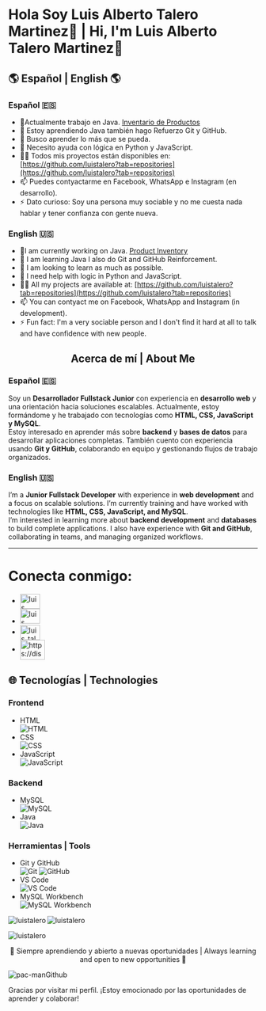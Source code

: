 # Hola Soy Luis Alberto Talero Martinez👋 | Hi, I'm Luis Alberto Talero Martinez👋
<!--
<h3 align="center">👨‍💻 Estudiante de programación y apasionado por el desarrollo de software. Siempre aprendiendo nuevas tecnologías. ¡Mira mis proyectos y colabora! 👇</h3>
-->
## 🌎 Español | English 🌎

### Español 🇪🇸

- 🔭Actualmente trabajo en Java. [Inventario de Productos](https://github.com/luistalero/Inventario_Productos)
- 🌱 Estoy aprendiendo Java también hago Refuerzo Git y GitHub.
- 👯 Busco aprender lo más que se pueda. 
- 🤔 Necesito ayuda con lógica en Python y JavaScript. 
- 👨‍💻 Todos mis proyectos están disponibles en: [https://github.com/luistalero?tab=repositories](https://github.com/luistalero?tab=repositories)
- 📫 Puedes contyactarme en Facebook, WhatsApp e Instagram (en desarrollo).
- ⚡ Dato curioso: Soy una persona muy sociable y no me cuesta nada hablar y tener confianza con gente nueva.
### English 🇺🇸
- 🔭I am currently working on Java. [Product Inventory](https://github.com/luistalero/Inventario_Productos)
- 🌱 I am learning Java I also do Git and GitHub Reinforcement.
- 👯 I am looking to learn as much as possible. 
- 🤔 I need help with logic in Python and JavaScript. 
- 👨‍💻 All my projects are available at: [https://github.com/luistalero?tab=repositories](https://github.com/luistalero?tab=repositories)
- 📫 You can contyact me on Facebook, WhatsApp and Instagram (in development).
- ⚡ Fun fact: I'm a very sociable person and I don't find it hard at all to talk and have confidence with new people.

<div align="center">
  <h2>Acerca de mí | About Me</h2>
</div>

### Español 🇪🇸

Soy un **Desarrollador Fullstack Junior** con experiencia en **desarrollo web** y una orientación hacia soluciones escalables. Actualmente, estoy formándome y he trabajado con tecnologías como **HTML, CSS, JavaScript y MySQL**.  
Estoy interesado en aprender más sobre **backend** y **bases de datos** para desarrollar aplicaciones completas. También cuento con experiencia usando **Git y GitHub**, colaborando en equipo y gestionando flujos de trabajo organizados.

### English 🇺🇸

I’m a **Junior Fullstack Developer** with experience in **web development** and a focus on scalable solutions. I’m currently training and have worked with technologies like **HTML, CSS, JavaScript, and MySQL**.  
I’m interested in learning more about **backend development** and **databases** to build complete applications. I also have experience with **Git and GitHub**, collaborating in teams, and managing organized workflows.

---

# Conecta conmigo:

- <a href="https://linkedin.com/in/luis alberto talero martinez" target="blank"><img align="center" src="https://raw.githubusercontent.com/rahuldkjain/github-profile-readme-generator/master/src/images/icons/Social/linked-in-alt.svg" alt="luis alberto talero martinez" height="30" width="40" /></a>
- <a href="https://fb.com/luis talero" target="blank"><img alinear="centro" src="https://raw.githubusercontent.com/rahuldkjain/github-profile-readme-generator/master/src/images/icons/Social/facebook.svg" alt="luis talero" height="30" width="40" /></a>
- <a href="https://instagram.com/luis_talero18" destino="blanco"><img align="center" src="https://raw.githubusercontent.com/rahuldkjain/github-profile-readme-generator/master/src/images/icons/Social/instagram.svg" alt="luis_talero18" height="30" width="40" /></a>
- <a href="https://discord.gg/https://discord.gg/BXFpGtVu" destino="blanco"><img align="center" src="https://raw.githubusercontent.com/rahuldkjain/github-profile-readme-generator/master/src/images/icons/Social/discord.svg" alt="https://discord.gg/BXFpGtVu" height="40" width="50" /></a>

## 🌐 Tecnologías | Technologies

### Frontend

- HTML  
  ![HTML](https://img.shields.io/badge/HTML-5-FF5733?logo=html5)
- CSS  
  ![CSS](https://img.shields.io/badge/CSS-3-2965F1?logo=css3)
- JavaScript  
  ![JavaScript](https://img.shields.io/badge/JavaScript-ES6-F7DF1E?logo=javascript)

### Backend

- MySQL  
  ![MySQL](https://img.shields.io/badge/MySQL-8.0-4479A1?logo=mysql)
- Java <br>
  ![Java](https://img.shields.io/badge/Java-17-007396?logo=java)
### Herramientas | Tools

- Git y GitHub  
  ![Git](https://img.shields.io/badge/Git-F05032?logo=git&logoColor=white)
  ![GitHub](https://img.shields.io/badge/GitHub-181717?logo=github&logoColor=white)
- VS Code  
  ![VS Code](https://img.shields.io/badge/VS%20Code-007ACC?logo=visualstudiocode&logoColor=white)
- MySQL Workbench  
  ![MySQL Workbench](https://img.shields.io/badge/MySQL%20Workbench-4479A1?logo=mysql&logoColor=white)

<img align="left" align="center" src="https://github-readme-stats.vercel.app/api/top-langs?username=luistalero&show_icons=true&locale=es" alt="luistalero" /></p>

<p> <img align="center" src="https://github-readme-stats.vercel.app/api?username=luistalero&show_icons=true&locale=es" alt="luistalero" /></p>

<p><img align="center" src="https://github-readme-streak-stats.herokuapp.com/?user=luistalero&" alt="luistalero" /></p>

<div align="center">
  <p>🌱 Siempre aprendiendo y abierto a nuevas oportunidades | Always learning and open to new opportunities 🌱</p>
</div>

![pac-manGithub](https://github.com/user-attachments/assets/94cba98b-42ff-4499-875e-30e8f29e8a3a)

Gracias por visitar mi perfil. ¡Estoy emocionado por las oportunidades de aprender y colaborar!
</p>
